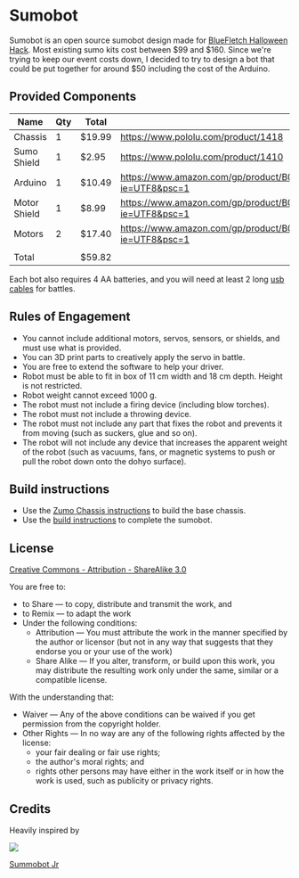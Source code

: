 # Sumobot

Sumobot is an open source sumobot design made for [BlueFletch Halloween Hack](http://bluefletch.com). Most existing sumo kits cost between $99 and $160. Since we're trying to keep our event costs down, I decided to try to design a bot that could be put together for around $50 including the cost of the Arduino.

## Provided Components

| Name | Qty | Total | Link |
| --- | --- | --- | --- |
| Chassis | 1  | $19.99  | https://www.pololu.com/product/1418 |
| Sumo Shield | 1  | $2.95  | https://www.pololu.com/product/1410 |
| Arduino | 1  | $10.49  | https://www.amazon.com/gp/product/B00E5WJSHK/ref=oh_aui_detailpage_o01_s00?ie=UTF8&psc=1 |
| Motor Shield | 1  | $8.99  | https://www.amazon.com/gp/product/B00813HBBO/ref=oh_aui_detailpage_o01_s01?ie=UTF8&psc=1 |
| Motors | 2  | $17.40  | https://www.amazon.com/gp/product/B009AQLDSS/ref=oh_aui_detailpage_o01_s00?ie=UTF8&psc=1 |
|  |  |  |  |
| Total | | $59.82  | |

Each bot also requires 4 AA batteries, and you will need at least 2 long [usb cables](https://www.amazon.com/dp/B00BCWALHM/ref=twister_B00CES8HYM?_encoding=UTF8&psc=1) for battles.

## Rules of Engagement

+ You cannot include additional motors, servos, sensors, or shields, and must use what is provided.
+ You can 3D print parts to creatively apply the servo in battle.
+ You are free to extend the software to help your driver.
+ Robot must be able to fit in box of 11 cm width and 18 cm depth.  Height is not restricted.
+ Robot weight cannot exceed 1000 g.
+ The robot must not include a firing device (including blow torches).
+ The robot must not include a throwing device.
+ The robot must not include any part that fixes the robot and prevents it from moving (such as suckers, glue and so on).
+ The robot will not include any device that increases the apparent weight of the robot (such as vacuums, fans, or magnetic systems to push or pull the robot down onto the dohyo surface).

## Build instructions

+ Use the [Zumo Chassis instructions](https://github.com/mronemous/sumobot/blob/master/instructions/zumo-chassis.pdf) to build the base chassis.
+ Use the [build instructions](https://github.com/mronemous/sumobot/blob/master/instructions/build-instructions.pdf) to complete the sumobot.

## License

[Creative Commons - Attribution - ShareAlike 3.0](http://creativecommons.org/licenses/by-sa/3.0/)

You are free to:

+ to Share — to copy, distribute and transmit the work, and
+ to Remix — to adapt the work
+ Under the following conditions:
    + Attribution — You must attribute the work in the manner specified by the author or licensor (but not in any way that suggests that they endorse you or your use of the work)
    + Share Alike — If you alter, transform, or build upon this work, you may distribute the resulting work only under the same, similar or a compatible license.

With the understanding that:

+ Waiver — Any of the above conditions can be waived if you get permission from the copyright holder.
+ Other Rights — In no way are any of the following rights affected by the license:
    + your fair dealing or fair use rights;
    + the author's moral rights; and
    + rights other persons may have either in the work itself or in how the work is used, such as publicity or privacy rights.

## Credits

Heavily inspired by

<img src="https://github.com/makenai/sumobot-jr/raw/master/assets/amalgamation.png">

[Summobot Jr](https://github.com/makenai/sumobot-jr)
